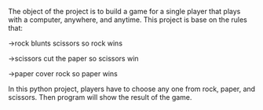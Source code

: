 The object of the project is to build a game for a single player that plays with a computer, anywhere, and anytime. This project is base on the rules that:

->rock blunts scissors so rock wins

->scissors cut the paper so scissors win

->paper cover rock so paper wins

In this python project, players have to choose any one from rock, paper, and scissors. Then program will show the result of the game.